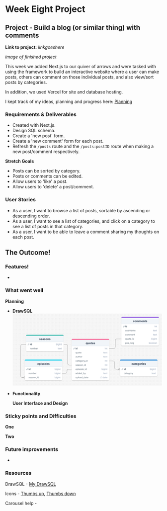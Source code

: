 # Week Eight Project

## Project - Build a blog (or similar thing) with comments

**Link to project:** _linkgoeshere_

_image of finished project_

This week we added Next.js to our quiver of arrows and were tasked with using the framework to build an interactive website where a user can make posts, others can comment on those individual posts, and also view/sort posts by categories.

In addition, we used Vercel for site and database hosting.

I kept track of my ideas, planning and progress here: [Planning](https://frankjs.notion.site/Day-Thirty-Six-Project-Build-a-Blog-with-Comments-5b2c240021f44cffaf1d30ebbb256325?pvs=4)

### Requirements & Deliverables

- Created with Next.js.
- Design SQL schema.
- Create a 'new post' form.
- Create a 'new comment' form for each post.
- Refresh the `/posts` route and the `/posts:postID` route when making a new post/comment respectively.

**Stretch Goals**

- Posts can be sorted by category.
- Posts or comments can be edited.
- Allow users to 'like' a post.
- Allow users to 'delete' a post/comment.

### User Stories

- As a user, I want to browse a list of posts, sortable by ascending or descending order.
- As a user, I want to see a list of categories, and click on a category to see a list of posts in that category.
- As a user, I want to be able to leave a comment sharing my thoughts on each post.

## The Outcome!

### Features!

-

### What went well

**Planning**

- **DrawSQL**
  ![my database plan](/project-images/schema-08-lasso-project.png)

- **Functionality**

  **User Interface and Design**

### Sticky points and Difficulties

**One**

**Two**

### Future improvements

-

### Resources

DrawSQL - [My DrawSQL](https://drawsql.app/teams/personal-1367/diagrams/08-week-eight-project)

Icons - [Thumbs up](https://www.flaticon.com/free-icon/thumb-up_9554962), [Thumbs down](https://www.flaticon.com/free-icon/thumb-down_9554965)

Carousel help - [](https://robkendal.co.uk/blog/how-to-build-a-multi-image-carousel-in-react-and-tailwind/)
